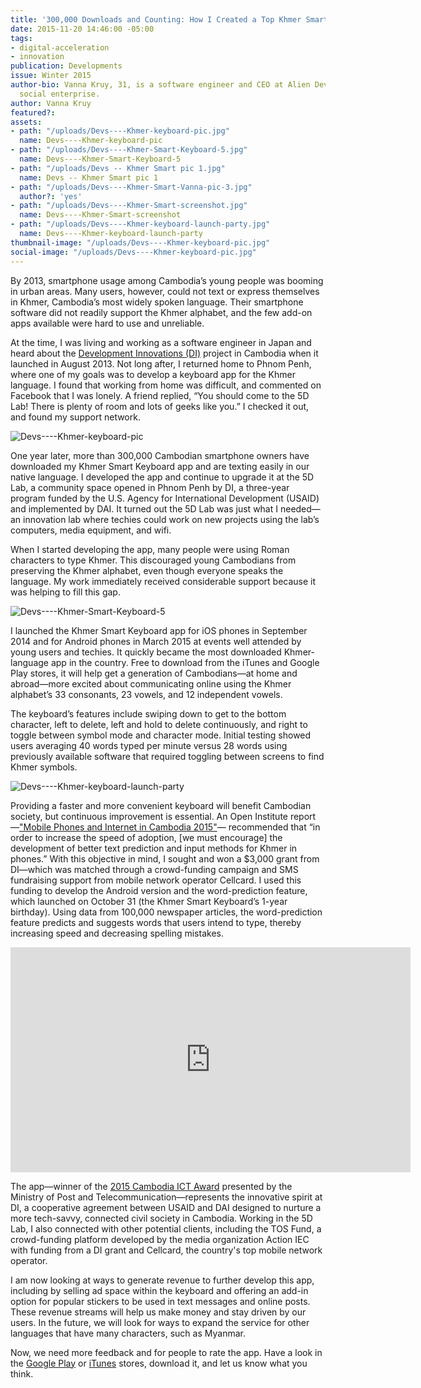 ```yaml
---
title: '300,000 Downloads and Counting: How I Created a Top Khmer Smartphone App'
date: 2015-11-20 14:46:00 -05:00
tags:
- digital-acceleration
- innovation
publication: Developments
issue: Winter 2015
author-bio: Vanna Kruy, 31, is a software engineer and CEO at Alien Dev, a Cambodian
  social enterprise.
author: Vanna Kruy
featured?: 
assets:
- path: "/uploads/Devs----Khmer-keyboard-pic.jpg"
  name: Devs----Khmer-keyboard-pic
- path: "/uploads/Devs----Khmer-Smart-Keyboard-5.jpg"
  name: Devs----Khmer-Smart-Keyboard-5
- path: "/uploads/Devs -- Khmer Smart pic 1.jpg"
  name: Devs -- Khmer Smart pic 1
- path: "/uploads/Devs----Khmer-Smart-Vanna-pic-3.jpg"
  author?: 'yes'
- path: "/uploads/Devs----Khmer-Smart-screenshot.jpg"
  name: Devs----Khmer-Smart-screenshot
- path: "/uploads/Devs----Khmer-keyboard-launch-party.jpg"
  name: Devs----Khmer-keyboard-launch-party
thumbnail-image: "/uploads/Devs----Khmer-keyboard-pic.jpg"
social-image: "/uploads/Devs----Khmer-keyboard-pic.jpg"
---
```


By 2013, smartphone usage among Cambodia’s young people was booming in urban areas. Many users, however, could not text or express themselves in Khmer, Cambodia’s most widely spoken language. Their smartphone software did not readily support the Khmer alphabet, and the few add-on apps available were hard to use and unreliable.




At the time, I was living and working as a software engineer in Japan and heard about the [Development Innovations (DI)](http://dai.com/our-work/projects/cambodia%E2%80%94development-innovations) project in Cambodia when it launched in August 2013. Not long after, I returned home to Phnom Penh, where one of my goals was to develop a keyboard app for the Khmer language. I found that working from home was difficult, and commented on Facebook that I was lonely. A friend replied, “You should come to the 5D Lab! There is plenty of room and lots of geeks like you.” I checked it out, and found my support network.

![Devs----Khmer-keyboard-pic](/uploads/Devs----Khmer-keyboard-pic.jpg) 

One year later, more than 300,000 Cambodian smartphone owners have downloaded my Khmer Smart Keyboard app and are texting easily in our native language. I developed the app and continue to upgrade it at the 5D Lab, a community space opened in Phnom Penh by DI, a three-year program funded by the U.S. Agency for International Development (USAID) and implemented by DAI. It turned out the 5D Lab was just what I needed—an innovation lab where techies could work on new projects using the lab’s computers, media equipment, and wifi.

When I started developing the app, many people were using Roman characters to type Khmer. This discouraged young Cambodians from preserving the Khmer alphabet, even though everyone speaks the language. My work immediately received considerable support because it was helping to fill this gap.

![Devs----Khmer-Smart-Keyboard-5](/uploads/Devs----Khmer-Smart-Keyboard-5.jpg "Vanna Kruy, left, demonstrating the Khmer Smart Keyboard.") 

I launched the Khmer Smart Keyboard app for iOS phones in September 2014 and for Android phones in March 2015 at events well attended by young users and techies. It quickly became the most downloaded Khmer-language app in the country. Free to download from the iTunes and Google Play stores, it will help get a generation of Cambodians—at home and abroad—more excited about communicating online using the Khmer alphabet’s 33 consonants, 23 vowels, and 12 independent vowels.

The keyboard’s features include swiping down to get to the bottom character, left to delete, left and hold to delete continuously, and right to toggle between symbol mode and character mode. Initial testing showed users averaging 40 words typed per minute versus 28 words using previously available software that required toggling between screens to find Khmer symbols.

![Devs----Khmer-keyboard-launch-party](/uploads/Devs----Khmer-keyboard-launch-party.jpg "At one of the Khmer Smart Keyboard launch parties.") 

Providing a faster and more convenient keyboard will benefit Cambodian society, but continuous improvement is essential. An Open Institute report—["Mobile Phones and Internet
in Cambodia 2015"](http://www.open.org.kh/research/phones_2015.pdf)— recommended that “in order to increase the speed of adoption, [we must encourage] the development of better text prediction and input methods for Khmer in phones.” With this objective in mind, I sought and won a $3,000 grant from DI—which was matched through a crowd-funding campaign and SMS fundraising support from mobile network operator Cellcard. I used this funding to develop the Android version and the word-prediction feature, which launched on October 31 (the Khmer Smart Keyboard’s 1-year birthday). Using data from 100,000 newspaper articles, the word-prediction feature predicts and suggests words that users intend to type, thereby increasing speed and decreasing spelling mistakes. 

<p><iframe allowfullscreen="" frameborder="0" width="640" height="360" mozallowfullscreen="" src="https://player.vimeo.com/video/146816758" webkitallowfullscreen="" width="703"></iframe></p> 

The app—winner of the [2015 Cambodia ICT Award](http://www.cambodiaictaward.com/) presented by the Ministry of Post and Telecommunication—represents the innovative spirit at DI, a cooperative  agreement between USAID and DAI designed to nurture a more tech-savvy, connected civil society in Cambodia. Working in the 5D Lab, I also connected with other potential clients, including the TOS Fund, a crowd-funding platform developed by the media organization Action IEC with funding from a DI grant and Cellcard, the country's top mobile network operator. 

I am now looking at ways to generate revenue to further develop this app, including by selling ad space within the keyboard and offering an add-in option for popular stickers to be used in text messages and online posts. These revenue streams will help us make money and stay driven by our users. In the future, we will look for ways to expand the service for other languages that have many characters, such as Myanmar.

Now, we need more feedback and for people to rate the app. Have a look in the [Google Play](https://play.google.com/store/apps/details?id=com.aliendev.khmersmartkeyboard&hl=en) or [iTunes](https://itunes.apple.com/us/app/khmer-smart-keyboard/id928996387?mt=8)  stores, download it, and let us know what you think.

